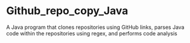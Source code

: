 # Github_repo_copy_Java
A Java program that clones repositories using GitHub links, parses Java code within the repositories using regex, and performs code analysis
